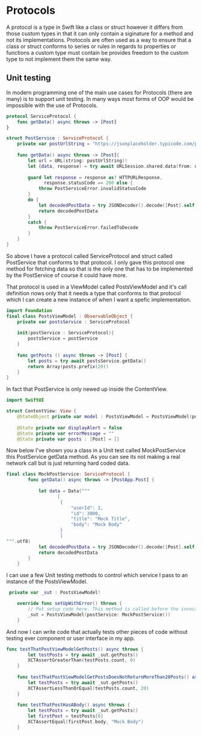 # Protocols
A protocol is a type in Swift like a class or struct however it differs from those custom types in that it can only contain a siginature for a method and not its implementations. Protocols are often used as a way to ensure that a class or struct conforms to series or rules in regards to properties or functions a custom type must contain be provides freedom to the custom type to not implement them the same way.

## Unit testing
In modern programming one of the main use cases for Protocols (there are many) is to support unit testing. In many ways most forms of OOP would be impossible with the use of Protocols.

```Swift
protocol ServiceProtocol {
    func getData() async throws -> [Post]
}

struct PostService : ServiceProtocol {
    private var postUrlString = "https://jsonplaceholder.typicode.com/posts"
    
    func getData() async throws -> [Post]{
        let url = URL(string: postUrlString)!
        let (data, response) = try await URLSession.shared.data(from: url)
        
        guard let response = response as? HTTPURLResponse,
              response.statusCode == 200 else {
            throw PostServiceError.invalidStatusCode
        }
        do {
            let decodedPostData = try JSONDecoder().decode([Post].self, from: data)
            return decodedPostData
        }
        catch {
            throw PostServiceError.failedToDecode
        }
    }
}
```

So above I have a protocol called ServiceProtocol and struct called PostService that conforms to that protocol. I only gave this protocol one method for fetching data so that is the only one that has to be implemented by the PostService of course it could have more.

That protocol is used in a ViewModel called PostsViewModel and it's call definition nows only that it needs a type that conforms to that protocol which I can create a new instance of when I want a spefic implementation.

```Swift
import Foundation
final class PostsViewModel : ObservableObject {
    private var postsService : ServiceProtocol
    
    init(postService : ServiceProtocol){
        postsService = postService
    }
    
    func getPosts () async throws -> [Post] {
        let posts = try await postsService.getData()
        return Array(posts.prefix(20))
    }
}
```
In fact that PostService is only newed up inside the ContentView.
```Swift
import SwiftUI

struct ContentView: View {
    @StateObject private var model : PostsViewModel = PostsViewModel(postService: PostService())
    
    @State private var displayAlert = false
    @State private var errorMessage = ""
    @State private var posts : [Post] = []
```
Now below I've shown you a class in a Unit test called MockPostService this PostService getData method. As you can see its not making a real network call but is just returning hard coded data.

```Swift
final class MockPostService: ServiceProtocol {
        func getData() async throws -> [PostApp.Post] {
            
            let data = Data("""
                   [
                    {
                        "userId": 1,
                        "id": 3000,
                        "title": "Mock Title",
                        "body": "Mock Body"
                    }
                    ]
""".utf8)
            let decodedPostData = try JSONDecoder().decode([Post].self, from: data)
            return decodedPostData
        }
    }
```
I can use a few Unit testing methods to control which service I pass to an instance of the PostsViewModel.
```Swift
 private var _sut : PostsViewModel!

    override func setUpWithError() throws {
        // Put setup code here. This method is called before the invocation of each test method in the class.
        _sut = PostsViewModel(postService: MockPostService())
    }
```
And now I can write code that actually tests other pieces of code without testing ever component or user interface in my app.

```Swift
func testThatPostViewModelGetPosts() async throws {
        let testPosts = try await _sut.getPosts()
        XCTAssertGreaterThan(testPosts.count, 0)
    }
    
    func testThatPostViewModelGetPostsDoesNotReturnMoreThan20Posts() async throws {
        let testPosts = try await _sut.getPosts()
        XCTAssertLessThanOrEqual(testPosts.count, 20)
    }
    
    func testThatPostHasABody() async throws {
        let testPosts = try await _sut.getPosts()
        let firstPost = testPosts[0]
        XCTAssertEqual(firstPost.body, "Mock Body")
    }
```